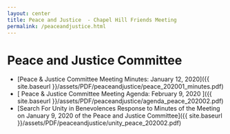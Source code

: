 ```yaml
---
layout: center
title: Peace and Justice  - Chapel Hill Friends Meeting
permalink: /peaceandjustice.html
---
```

# Peace and Justice Committee

- [Peace & Justice Committee Meeting Minutes: January 12, 2020]({{ site.baseurl }}/assets/PDF/peaceandjustice/peace_202001_minutes.pdf)
- [ Peace & Justice Committee Meeting Agenda: February 9, 2020 ]({{ site.baseurl }}/assets/PDF/peaceandjustice/agenda_peace_202002.pdf)
- [Search For Unity in Benevolences Response to Minutes of the Meeting on January 9, 2020 of the Peace and Justice Committee]({{ site.baseurl }}/assets/PDF/peaceandjustice/unity_peace_202002.pdf)
